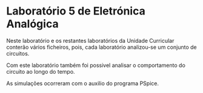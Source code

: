 # Laboratório 5 de Eletrónica Analógica

Neste laboratório e os restantes laboratórios da Unidade Curricular conterão vários ficheiros, pois, cada laboratório analizou-se um conjunto de circuitos.


Com este laboratório também foi possivel analisar o comportamento do circuito ao longo do tempo.


As simulações ocorreram com o auxilio do programa PSpice.
